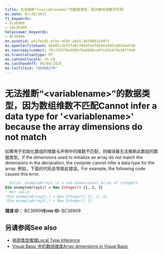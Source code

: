 ```yaml
---
title: 无法推断“<variablename>”的数据类型，因为数组维数不匹配
ms.date: 07/20/2015
f1_keywords:
- bc36909
- vbc36909
helpviewer_keywords:
- BC36909
ms.assetid: e41fec81-efec-4395-a0a5-d81906a2d4f1
ms.openlocfilehash: 8b485c3ef5fa8cf8d4fe4f0b0b3dd61402dedfd6
ms.sourcegitcommit: f8c270376ed905f6a8896ce0fe25b4f4b38ff498
ms.translationtype: MT
ms.contentlocale: zh-CN
ms.lasthandoff: 06/04/2020
ms.locfileid: "84369279"
---
```

# <a name="cannot-infer-a-data-type-for-variablename-because-the-array-dimensions-do-not-match"></a><span data-ttu-id="e80b3-102">无法推断“\<variablename>”的数据类型，因为数组维数不匹配</span><span class="sxs-lookup"><span data-stu-id="e80b3-102">Cannot infer a data type for '\<variablename>' because the array dimensions do not match</span></span>
<span data-ttu-id="e80b3-103">如果用于初始化数组的维数与声明中的维数不匹配，则编译器无法推断此数组的数据类型。</span><span class="sxs-lookup"><span data-stu-id="e80b3-103">If the dimensions used to initialize an array do not match the dimensions in the declaration, the compiler cannot infer a data type for the array.</span></span> <span data-ttu-id="e80b3-104">例如，下面的代码会导致此错误。</span><span class="sxs-lookup"><span data-stu-id="e80b3-104">For example, the following code causes this error.</span></span>  
  
```vb  
' Valid. exampleArray1 is a one-dimensional array of integers.  
Dim exampleArray1() = New Integer() {1, 2, 3}  
' Not valid.  
'Dim exampleArray2(,) = New Integer() {1, 2, 3}  
'Dim exampleArray3(,) = New Integer() {}  
```  
  
 <span data-ttu-id="e80b3-105">**错误 ID：** BC36909</span><span class="sxs-lookup"><span data-stu-id="e80b3-105">**Error ID:** BC36909</span></span>  
  
## <a name="see-also"></a><span data-ttu-id="e80b3-106">另请参阅</span><span class="sxs-lookup"><span data-stu-id="e80b3-106">See also</span></span>

- [<span data-ttu-id="e80b3-107">局部类型推理</span><span class="sxs-lookup"><span data-stu-id="e80b3-107">Local Type Inference</span></span>](../programming-guide/language-features/variables/local-type-inference.md)
- [<span data-ttu-id="e80b3-108">Visual Basic 中的数组维度</span><span class="sxs-lookup"><span data-stu-id="e80b3-108">Array dimensions in Visual Basic</span></span>](../programming-guide/language-features/arrays/array-dimensions.md)
